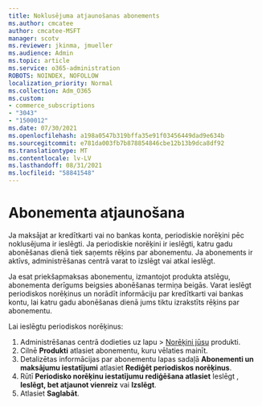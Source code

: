 ```yaml
---
title: Noklusējuma atjaunošanas abonements
ms.author: cmcatee
author: cmcatee-MSFT
manager: scotv
ms.reviewer: jkinma, jmueller
ms.audience: Admin
ms.topic: article
ms.service: o365-administration
ROBOTS: NOINDEX, NOFOLLOW
localization_priority: Normal
ms.collection: Adm_O365
ms.custom:
- commerce_subscriptions
- "3043"
- "1500012"
ms.date: 07/30/2021
ms.openlocfilehash: a198a0547b319bffa35e91f03456449dad9e634b
ms.sourcegitcommit: e781da003fb7b878854846cbe12b13b9dca8df92
ms.translationtype: MT
ms.contentlocale: lv-LV
ms.lasthandoff: 08/31/2021
ms.locfileid: "58841548"
---
```

# <a name="renewing-your-subscription"></a>Abonementa atjaunošana

Ja maksājat ar kredītkarti vai no bankas konta, periodiskie norēķini pēc noklusējuma ir ieslēgti. Ja periodiskie norēķini ir ieslēgti, katru gadu abonēšanas dienā tiek saņemts rēķins par abonementu. Ja abonements ir aktīvs, administrēšanas centrā varat to izslēgt vai atkal ieslēgt.

Ja esat priekšapmaksas abonementu, izmantojot produkta atslēgu, abonementa derīgums beigsies abonēšanas termiņa beigās. Varat ieslēgt periodiskos norēķinus un norādīt informāciju par kredītkarti vai bankas kontu, lai katru gadu abonēšanas dienā jums tiktu izrakstīts rēķins par abonementu.

Lai ieslēgtu periodiskos norēķinus:

1. Administrēšanas centrā dodieties uz lapu  >  [Norēķini jūsu](https://go.microsoft.com/fwlink/p/?linkid=842054) produkti.
2. Cilnē **Produkti** atlasiet abonementu, kuru vēlaties mainīt.
3. Detalizētas informācijas par abonementu lapas sadaļā **Abonementi un maksājumu iestatījumi** atlasiet **Rediģēt periodiskos norēķinus**.
4. Rūtī **Periodisko norēķinu iestatījumu rediģēšana atlasiet** Ieslēgt , **Ieslēgt, bet atjaunot vienreiz** vai **Izslēgt**. 
5. Atlasiet **Saglabāt**. 